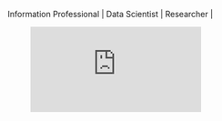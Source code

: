 Information Professional | Data Scientist | Researcher |


<figure><embed src="https://wakatime.com/share/@5d1df856-5caf-462e-8773-1d71e10654da/20e27e5b-aeae-4cc5-a555-e8d431930398.svg"></embed></figure>
